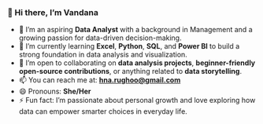 ### 👋 Hi there, I’m Vandana

- 👀 I’m an aspiring **Data Analyst** with a background in Management and a growing passion for data-driven decision-making.
- 🌱 I’m currently learning **Excel**, **Python**, **SQL**, and **Power BI** to build a strong foundation in data analysis and visualization.
- 💞️ I’m open to collaborating on **data analysis projects**, **beginner-friendly open-source contributions**, or anything related to **data storytelling**.
- 📫 You can reach me at: **hna.rughoo@gmail.com**
- 😄 Pronouns: **She/Her**
- ⚡ Fun fact: I’m passionate about personal growth and love exploring how data can empower smarter choices in everyday life.


<!---
hnarughoo/hnarughoo is a ✨ special ✨ repository because its `README.md` (this file) appears on your GitHub profile.
You can click the Preview link to take a look at your changes.
--->
